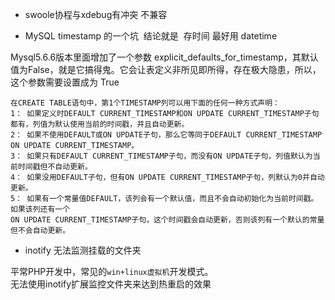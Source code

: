 - swoole协程与xdebug有冲突    不兼容  

- MySQL timestamp 的一个坑  结论就是  存时间 最好用 datetime

Mysql5.6.6版本里面增加了一个参数 explicit_defaults_for_timestamp，其默认值为False，就是它搞得鬼。它会让表定义非所见即所得，存在极大隐患，所以，这个参数需要设置成为 True 
```
在CREATE TABLE语句中，第1个TIMESTAMP列可以用下面的任何一种方式声明： 
1： 如果定义时DEFAULT CURRENT_TIMESTAMP和ON UPDATE CURRENT_TIMESTAMP子句都有，列值为默认使用当前的时间戳，并且自动更新。 
2： 如果不使用DEFAULT或ON UPDATE子句，那么它等同于DEFAULT CURRENT_TIMESTAMP ON UPDATE CURRENT_TIMESTAMP。 
3： 如果只有DEFAULT CURRENT_TIMESTAMP子句，而没有ON UPDATE子句，列值默认为当前时间戳但不自动更新。 
4： 如果没用DEFAULT子句，但有ON UPDATE CURRENT_TIMESTAMP子句，列默认为0并自动更新。 
5： 如果有一个常量值DEFAULT，该列会有一个默认值，而且不会自动初始化为当前时间戳。如果该列还有一个
ON UPDATE CURRENT_TIMESTAMP子句，这个时间戳会自动更新，否则该列有一个默认的常量但不会自动更新。
```
- inotify 无法监测挂载的文件夹

平常PHP开发中，常见的`win+linux虚拟机`开发模式。  
无法使用inotify扩展监控文件夹来达到热重启的效果
